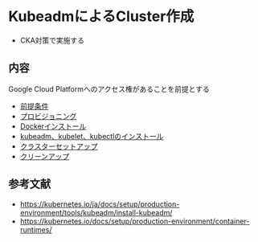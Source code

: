 # KubeadmによるCluster作成
- CKA対策で実施する

## 内容
Google Cloud Platformへのアクセス権があることを前提とする

* [前提条件](docs/01-prerequisites.md)
* [プロビジョニング](docs/02-compute-resources.md)
* [Dockerインストール](docs/03-docker-install.md)
* [kubeadm、kubelet、kubectlのインストール](docs/04-kube-install.md)
* [クラスターセットアップ](docs/05-cluster-setup.md)
* [クリーンアップ](docs/06-cleanup.md)


## 参考文献
- https://kubernetes.io/ja/docs/setup/production-environment/tools/kubeadm/install-kubeadm/
- https://kubernetes.io/docs/setup/production-environment/container-runtimes/